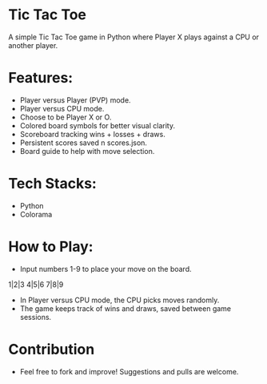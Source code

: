 # Tic Tac Toe

A simple Tic Tac Toe game in Python where Player X plays against a CPU or another player. 

# Features:
- Player versus Player (PVP) mode.
- Player versus CPU mode.
- Choose to be Player X or O.
- Colored board symbols for better visual clarity.
- Scoreboard tracking wins + losses + draws.
- Persistent scores saved n scores.json.
- Board guide to help with move selection.

# Tech Stacks:
- Python
- Colorama

# How to Play:
- Input numbers 1-9 to place your move on the board.

1|2|3
4|5|6
7|8|9

- In Player versus CPU mode, the CPU picks moves randomly.
- The game keeps track of wins and draws, saved between game sessions.

# Contribution
- Feel free to fork and improve! Suggestions and pulls are welcome.
